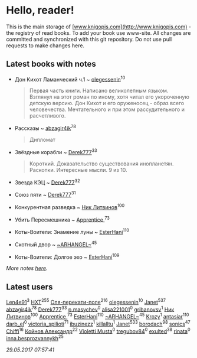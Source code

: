 # Hello, reader!
This is the main storage of [www.knigopis.com](http://www.knigopis.com) - the registry of read books.
To add your book use www-site. All changes are committed and synchronized with this git repository.
Do not use pull requests to make changes here.


## Latest books with notes
* Дон Кихот Ламанческий ч.1 ~ [olegessenin](users/390/3901448-vkontakte)<sup>10</sup>
    > Первая часть книги. Написано великолепным языком. Взглянул на этот роман по иному, хотя читал его укороченную детскую версию. Дон Кихот и его оруженосец - образ всего человечества. Мечтательного и при этом рассудительного и расчетливого.

* Рассказы ~ [abzagir4ik](users/362/3621623-vkontakte)<sup>78</sup>
    > Дипломат

* Звёздные корабли ~ [Derek777](users/153/15386028-yandex)<sup>33</sup>
    > Короткий. Доказательство существования инопланетян. Раскопки. Интересные мысли. 9 из 10.

* Звезда КЭЦ ~ [Derek777](users/153/15386028-yandex)<sup>32</sup>

* Союз пяти ~ [Derek777](users/153/15386028-yandex)<sup>31</sup>

* Конкурентная разведка ~ [Ник Литвинов](users/241/241974816-vkontakte)<sup>100</sup>

* Убить Пересмешника ~ [Apprentice ](users/528/52821952-vkontakte)<sup>73</sup>

* Коты-Воители: Знамение луны ~ [EsterHani](users/305/30558181-vkontakte)<sup>110</sup>

* Скотный двор ~ [~ARHANGEL~](users/642/64251996-vkontakte)<sup>45</sup>

* Коты-Воители: Долгое эхо ~ [EsterHani](users/305/30558181-vkontakte)<sup>109</sup>


_More notes [here](latest_books_with_notes.md)._


## Latest users
[Len4e91](users/254/254448176-yandex)<sup>3</sup> 
[HXT](users/100/100002563462782-facebook)<sup>255</sup> 
[Оля-перекати-поле](users/108/10848515355906827860-mailru)<sup>216</sup> 
[olegessenin](users/390/3901448-vkontakte)<sup>10</sup> 
[Janet](users/108/108113656204404967440-google)<sup>537</sup> 
[abzagir4ik](users/362/3621623-vkontakte)<sup>78</sup> 
[Derek777](users/153/15386028-yandex)<sup>33</sup> 
[p.masychev](users/282/282494905-vkontakte)<sup>0</sup> 
[alisa221001](users/172/172405580-vkontakte)<sup>0</sup> 
[gribanovsv](users/701/7011021-vkontakte)<sup>1</sup> 
[Ник Литвинов](users/241/241974816-vkontakte)<sup>100</sup> 
[Apprentice ](users/528/52821952-vkontakte)<sup>73</sup> 
[EsterHani](users/305/30558181-vkontakte)<sup>110</sup> 
[~ARHANGEL~](users/642/64251996-vkontakte)<sup>45</sup> 
[Krozy](users/100/100001728431584-facebook)<sup>1</sup> 
[antasiar](users/688/68827372-vkontakte)<sup>110</sup> 
[darb_el](users/184/184135339-vkontakte)<sup>0</sup> 
[victoria_spilioti](users/219/219259003-vkontakte)<sup>71</sup> 
[ibuzinezz](users/430/430126578-vkontakte)<sup>1</sup> 
[killalltu](users/118/1188128011316384-facebook)<sup>1</sup> 
[Janet](users/205/20565064-vkontakte)<sup>533</sup> 
[borodach](users/157/15706320-vkontakte)<sup>98</sup> 
[sonics](users/588/5880221-vkontakte)<sup>47</sup> 
[Chiffi](users/105/105831994080785626680-google)<sup>16</sup> 
[Койнов Александр](users/414/414040473-vkontakte)<sup>22</sup> 
[Violetti Musta](users/429/429430862-vkontakte)<sup>0</sup> 
[tregubov84](users/421/421477925-vkontakte)<sup>0</sup> 
[exulted](users/100/100599204551896265722-google)<sup>38</sup> 
[rinata](users/109/109765015536169874317-google)<sup>0</sup> 
[inna.besprozvannykh](users/733/73323849-yandex)<sup>25</sup> 


_29.05.2017 07:57:41_
